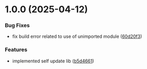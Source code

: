 # 1.0.0 (2025-04-12)


### Bug Fixes

* fix build error related to use of unimported module ([60d20f3](https://github.com/asaidimu/updater/commit/60d20f31226bbe62aef7f504f0b61ae7aea4a14c))


### Features

* implemented self update lib ([b5d4661](https://github.com/asaidimu/updater/commit/b5d4661e284d2b7f9dae4f9cff82a87c72f77a7b))
